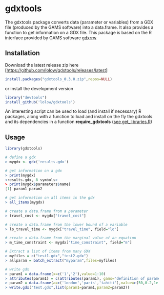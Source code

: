 # gdxtools

The gdxtools package converts data (parameter or variables) from a GDX file (produced by the GAMS software) into a data.frame. It also provides a function to get information on a GDX file. This package is based on the R interface provided by GAMS software [gdxrrw](http://support.gams.com/doku.php?id=gdxrrw:interfacing_gams_and_r)

## Installation

Download the latest release zip here [https://github.com/lolow/gdxtools/releases/latest]

```R
install.packages("gdxtools_0.3.0.zip",repos=NULL)
```

or install the development version

```R
library("devtools")
install_github('lolow/gdxtools')
```

An interesting script can be used to load (and install if necessary) R packages, along with a function to load and install on the fly the gdxtools and its dependencies in a function __require_gdxtools__ ([see get_libraries.R](https://gist.github.com/lolow/07992971b81a156ba1f0db1b2dba9dc2))

## Usage

```R
library(gdxtools)

# define a gdx
> mygdx <- gdx('results.gdx')

# get information on a gdx
> print(mygdx)
<results.gdx, 8 symbols>
> print(mygdx$parameters$name)
[1] param1 param2

# get information on all items in the gdx
> all_items(mygdx)

# create a data.frame from a parameter
> travel_cost <- mygdx["travel_cost"]

# create a data.frame from the lower bound of a variable
> lo_travel_time <- mygdx["travel_time", field="lo"]

# create a data.frame from the marginal value of an equation
> m_time_constraint <- mygdx["time_constraint", field="m"]

# Extract a list of items from many GDX
> myfiles = c("test1.gdx","test2.gdx")
> allparam = batch_extract("myparam",files=myfiles)

# write gdx
> param1 = data.frame(x=c('1','2'),value=1:10)
> attributes(param1) = c(attributes(param1), gams="definition of parameter 1")
> param2 = data.frame(a=c('london','paris','tahiti'),value=c(50,0.2,1e-2))
> write.gdx("test.gdx",list(param1=param1,param2=param2))


```
